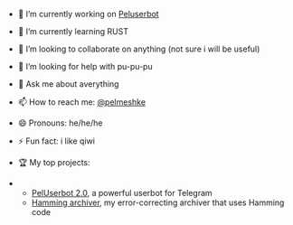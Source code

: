 - 🔭 I’m currently working on [Peluserbot](https://github.com/pelmesh619/PelUserbot-2.0)
- 🌱 I’m currently learning RUST
- 👯 I’m looking to collaborate on anything (not sure i will be useful)
- 🤔 I’m looking for help with pu-pu-pu
- 💬 Ask me about averything
- 📫 How to reach me: [@pelmeshke](t.me/pelmeshke)
- 😄 Pronouns: he/he/he
- ⚡ Fun fact: i like qiwi

- 🏆 My top projects:

- * [PelUserbot 2.0](https://github.com/pelmesh619/PelUserbot-2.0), a powerful userbot for Telegram
  * [Hamming archiver](https://github.com/pelmesh619/my_archiver), my error-correcting archiver that uses Hamming code

